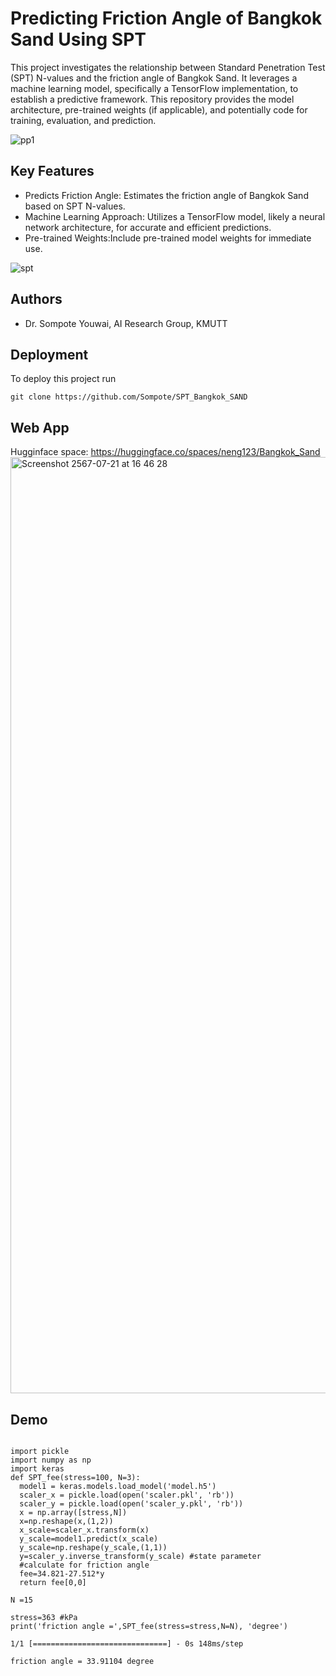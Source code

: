 # Predicting Friction Angle of Bangkok Sand Using SPT

This project investigates the relationship between Standard Penetration Test (SPT) N-values and the friction angle of Bangkok Sand. It leverages a machine learning model, specifically a TensorFlow implementation, to establish a predictive framework. This repository provides the model architecture, pre-trained weights (if applicable), and potentially code for training, evaluation, and prediction.

![pp1](https://github.com/Sompote/SPT_Bangkok_SAND/assets/62241733/2e0d746c-8b94-49ac-a0fa-409b1e92a47f)

## Key Features

* Predicts Friction Angle: Estimates the friction angle of Bangkok Sand based on SPT N-values.
* Machine Learning Approach: Utilizes a TensorFlow model, likely a neural network architecture, for accurate and efficient predictions.
* Pre-trained Weights:Include pre-trained model weights for immediate use.

![spt](https://github.com/Sompote/SPT_Bangkok_SAND/assets/62241733/705b7934-4ff0-4e98-9516-fbc173493407)



## Authors

- Dr. Sompote Youwai, AI Research Group, KMUTT


## Deployment

To deploy this project run
```
git clone https://github.com/Sompote/SPT_Bangkok_SAND
```

## Web App

Hugginface space: https://huggingface.co/spaces/neng123/Bangkok_Sand
<img width="1498" alt="Screenshot 2567-07-21 at 16 46 28" src="https://github.com/user-attachments/assets/e865c02b-4e6c-453c-938c-7a63eaab94bd">


## Demo
```

import pickle
import numpy as np
import keras
def SPT_fee(stress=100, N=3):
  model1 = keras.models.load_model('model.h5')
  scaler_x = pickle.load(open('scaler.pkl', 'rb'))
  scaler_y = pickle.load(open('scaler_y.pkl', 'rb'))
  x = np.array([stress,N])
  x=np.reshape(x,(1,2))
  x_scale=scaler_x.transform(x)
  y_scale=model1.predict(x_scale)
  y_scale=np.reshape(y_scale,(1,1))
  y=scaler_y.inverse_transform(y_scale) #state parameter
  #calculate for friction angle
  fee=34.821-27.512*y
  return fee[0,0]
```

```
N =15

stress=363 #kPa
print('friction angle =',SPT_fee(stress=stress,N=N), 'degree')
```
```
1/1 [==============================] - 0s 148ms/step

friction angle = 33.91104 degree
```
